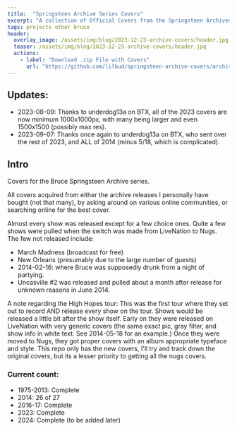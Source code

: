 ```yaml
---
title:  "Springsteen Archive Series Covers"
excerpt: "A collection of Official Covers from the Springsteen Archives Series"
tags: projects other bruce
header:
  overlay_image: /assets/img/blog/2023-12-23-archive-covers/header.jpg
  teaser: /assets/img/blog/2023-12-23-archive-covers/header.jpg
  actions:
    - label: "Download .zip File with Covers"
      url: "https://github.com/lilbud/springsteen-archive-covers/archive/refs/heads/main.zip"
---
```


## Updates:
- 2023-08-09: Thanks to underdog13a on BTX, all of the 2023 covers are now minimum 1000x1000px, with many being larger and even 1500x1500 (possibly max res).
- 2023-09-07: Thanks once again to underdog13a on BTX, who sent over the rest of 2023, and ALL of 2014 (minus 5/18, which is complicated).

## Intro
Covers for the Bruce Springsteen Archive series.

All covers acquired from either the archive releases I personally have bought (not that many), by asking around on various online communities, or searching online for the best cover. 

Almost every show was released except for a few choice ones. Quite a few shows were pulled when the switch was made from LiveNation to Nugs. The few not released include:

- March Madness (broadcast for free)
- New Orleans (presumably due to the large number of guests)
- 2014-02-16: where Bruce was supposedly drunk from a night of partying.
- Uncasville #2 was released and pulled about a month after release for unknown reasons in June 2014.

A note regarding the High Hopes tour: This was the first tour where they set out to record AND release every show on the tour. Shows would be released a little bit after the show itself. Early on they were released on LiveNation with very generic covers (the same exact pic, gray filter, and show info in white text. See 2014-05-18 for an example.) Once they were moved to Nugs, they got proper covers with an album appropriate typeface and style. This repo only has the new covers, I'll try and track down the original covers, but its a lesser priority to getting all the nugs covers.

### Current count:
- 1975-2013: Complete
- 2014: 26 of 27
- 2016-17: Complete
- 2023: Complete
- 2024: Complete (to be added later)